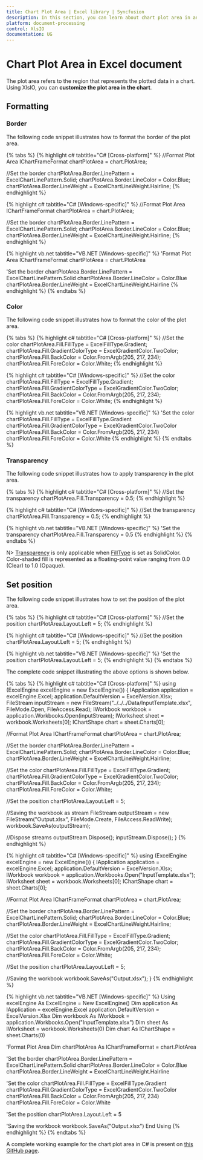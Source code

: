 ```yaml
---
title: Chart Plot Area | Excel library | Syncfusion
description: In this section, you can learn about chart plot area in an Excel document with XlsIO.
platform: document-processing
control: XlsIO
documentation: UG
---
```


# Chart Plot Area in Excel document

The plot area refers to the region that represents the plotted data in a chart. Using XlsIO, you can **customize the plot area in the chart**.

## Formatting

###  Border

The following code snippet illustrates how to format the border of the plot area.

{% tabs %}
{% highlight c# tabtitle="C# [Cross-platform]" %}
//Format Plot Area
IChartFrameFormat chartPlotArea = chart.PlotArea;

//Set the border
chartPlotArea.Border.LinePattern = ExcelChartLinePattern.Solid;
chartPlotArea.Border.LineColor = Color.Blue;
chartPlotArea.Border.LineWeight = ExcelChartLineWeight.Hairline;
{% endhighlight %}

{% highlight c# tabtitle="C# [Windows-specific]" %}
//Format Plot Area
IChartFrameFormat chartPlotArea = chart.PlotArea;

//Set the border
chartPlotArea.Border.LinePattern = ExcelChartLinePattern.Solid;
chartPlotArea.Border.LineColor = Color.Blue;
chartPlotArea.Border.LineWeight = ExcelChartLineWeight.Hairline;
{% endhighlight %}

{% highlight vb.net tabtitle="VB.NET [Windows-specific]" %}
'Format Plot Area
IChartFrameFormat chartPlotArea = chart.PlotArea

'Set the border
chartPlotArea.Border.LinePattern = ExcelChartLinePattern.Solid
chartPlotArea.Border.LineColor = Color.Blue
chartPlotArea.Border.LineWeight = ExcelChartLineWeight.Hairline
{% endhighlight %}
{% endtabs %}

### Color

The following code snippet illustrates how to format the color of the plot area.

{% tabs %}
{% highlight c# tabtitle="C# [Cross-platform]" %}
//Set the color
chartPlotArea.Fill.FillType = ExcelFillType.Gradient;
chartPlotArea.Fill.GradientColorType = ExcelGradientColor.TwoColor;
chartPlotArea.Fill.BackColor = Color.FromArgb(205, 217, 234);
chartPlotArea.Fill.ForeColor = Color.White;
{% endhighlight %}

{% highlight c# tabtitle="C# [Windows-specific]" %}
//Set the color
chartPlotArea.Fill.FillType = ExcelFillType.Gradient;
chartPlotArea.Fill.GradientColorType = ExcelGradientColor.TwoColor;
chartPlotArea.Fill.BackColor = Color.FromArgb(205, 217, 234);
chartPlotArea.Fill.ForeColor = Color.White;
{% endhighlight %}

{% highlight vb.net tabtitle="VB.NET [Windows-specific]" %}
'Set the color
chartPlotArea.Fill.FillType = ExcelFillType.Gradient
chartPlotArea.Fill.GradientColorType = ExcelGradientColor.TwoColor
chartPlotArea.Fill.BackColor = Color.FromArgb(205, 217, 234)
chartPlotArea.Fill.ForeColor = Color.White
{% endhighlight %}
{% endtabs %}

### Transparency

The following code snippet illustrates how to apply transparency in the plot area.

{% tabs %}
{% highlight c# tabtitle="C# [Cross-platform]" %}
//Set the transparency
chartPlotArea.Fill.Transparency = 0.5;
{% endhighlight %}

{% highlight c# tabtitle="C# [Windows-specific]" %}
//Set the transparency 
chartPlotArea.Fill.Transparency = 0.5;
{% endhighlight %}

{% highlight vb.net tabtitle="VB.NET [Windows-specific]" %}
'Set the transparency 
chartPlotArea.Fill.Transparency = 0.5
{% endhighlight %}
{% endtabs %}

N> [Transparency](https://help.syncfusion.com/cr/file-formats/Syncfusion.XlsIO.IFill.html#Syncfusion_XlsIO_IFill_Transparency) is only applicable when [FillType](https://help.syncfusion.com/cr/file-formats/Syncfusion.XlsIO.IFill.html#Syncfusion_XlsIO_IFill_FillType) is set as SolidColor. Color-shaded fill is represented as a floating-point value ranging from 0.0 (Clear) to 1.0 (Opaque).

## Set position

The following code snippet illustrates how to set the position of the plot area.

{% tabs %}
{% highlight c# tabtitle="C# [Cross-platform]" %}
//Set the position
chartPlotArea.Layout.Left = 5;
{% endhighlight %}

{% highlight c# tabtitle="C# [Windows-specific]" %}
//Set the position
chartPlotArea.Layout.Left = 5;
{% endhighlight %}

{% highlight vb.net tabtitle="VB.NET [Windows-specific]" %}
'Set the position 
chartPlotArea.Layout.Left = 5;
{% endhighlight %}
{% endtabs %}

The complete code snippet illustrating the above options is shown below.

{% tabs %}
{% highlight c# tabtitle="C# [Cross-platform]" %}
using (ExcelEngine excelEngine = new ExcelEngine())
{
  IApplication application = excelEngine.Excel;
  application.DefaultVersion = ExcelVersion.Xlsx;
  FileStream inputStream = new FileStream("../../../Data/InputTemplate.xlsx", FileMode.Open, FileAccess.Read);
  IWorkbook workbook = application.Workbooks.Open(inputStream);
  IWorksheet sheet = workbook.Worksheets[0];
  IChartShape chart = sheet.Charts[0];

  //Format Plot Area
  IChartFrameFormat chartPlotArea = chart.PlotArea;

  //Set the border
  chartPlotArea.Border.LinePattern = ExcelChartLinePattern.Solid;
  chartPlotArea.Border.LineColor = Color.Blue;
  chartPlotArea.Border.LineWeight = ExcelChartLineWeight.Hairline;

  //Set the color
  chartPlotArea.Fill.FillType = ExcelFillType.Gradient;
  chartPlotArea.Fill.GradientColorType = ExcelGradientColor.TwoColor;
  chartPlotArea.Fill.BackColor = Color.FromArgb(205, 217, 234);
  chartPlotArea.Fill.ForeColor = Color.White;

  //Set the position
  chartPlotArea.Layout.Left = 5;

  //Saving the workbook as stream
  FileStream outputStream = new FileStream("Output.xlsx", FileMode.Create, FileAccess.ReadWrite);
  workbook.SaveAs(outputStream);

  //Dispose streams
  outputStream.Dispose();
  inputStream.Dispose();
}
{% endhighlight %}

{% highlight c# tabtitle="C# [Windows-specific]" %}
using (ExcelEngine excelEngine = new ExcelEngine())
{
  IApplication application = excelEngine.Excel;
  application.DefaultVersion = ExcelVersion.Xlsx;
  IWorkbook workbook = application.Workbooks.Open("InputTemplate.xlsx");
  IWorksheet sheet = workbook.Worksheets[0];
  IChartShape chart = sheet.Charts[0];

  //Format Plot Area
  IChartFrameFormat chartPlotArea = chart.PlotArea;

  //Set the border
  chartPlotArea.Border.LinePattern = ExcelChartLinePattern.Solid;
  chartPlotArea.Border.LineColor = Color.Blue;
  chartPlotArea.Border.LineWeight = ExcelChartLineWeight.Hairline;

  //Set the color
  chartPlotArea.Fill.FillType = ExcelFillType.Gradient;
  chartPlotArea.Fill.GradientColorType = ExcelGradientColor.TwoColor;
  chartPlotArea.Fill.BackColor = Color.FromArgb(205, 217, 234);
  chartPlotArea.Fill.ForeColor = Color.White;

  //Set the position
  chartPlotArea.Layout.Left = 5;

  //Saving the workbook
  workbook.SaveAs("Output.xlsx");
}
{% endhighlight %}

{% highlight vb.net tabtitle="VB.NET [Windows-specific]" %}
Using excelEngine As ExcelEngine = New ExcelEngine()
  Dim application As IApplication = excelEngine.Excel
  application.DefaultVersion = ExcelVersion.Xlsx
  Dim workbook As IWorkbook = application.Workbooks.Open("InputTemplate.xlsx")
  Dim sheet As IWorksheet = workbook.Worksheets(0)
  Dim chart As IChartShape = sheet.Charts(0)

  'Format Plot Area
  Dim chartPlotArea As IChartFrameFormat = chart.PlotArea

  'Set the border
  chartPlotArea.Border.LinePattern = ExcelChartLinePattern.Solid
  chartPlotArea.Border.LineColor = Color.Blue
  chartPlotArea.Border.LineWeight = ExcelChartLineWeight.Hairline

  'Set the color
  chartPlotArea.Fill.FillType = ExcelFillType.Gradient
  chartPlotArea.Fill.GradientColorType = ExcelGradientColor.TwoColor
  chartPlotArea.Fill.BackColor = Color.FromArgb(205, 217, 234)
  chartPlotArea.Fill.ForeColor = Color.White

  'Set the position
  chartPlotArea.Layout.Left = 5

  'Saving the workbook
  workbook.SaveAs("Output.xlsx")
End Using
{% endhighlight %}
{% endtabs %}

A complete working example for the chart plot area in C# is present on [this GitHub page]().
